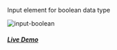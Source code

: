 Input element for boolean data type

![input-boolean](https://arodic.github.com/input-boolean/preview.png "input-boolean")

##### [Live Demo](http://arodic.github.com/input-boolean/)